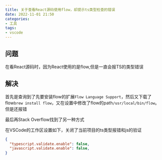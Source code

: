 ```yaml
---
title: 关于查看React源码使用flow，却提示ts类型检查的错误
date: 2022-11-01 21:50
categories:
- 工具
tags:
- vscode
---
```


## 问题

在看React源码时，因为React使用的是flow,但是一直会报TS的类型错误

## 解决

首先是查询到了先要安装flow的扩展`Flow Language Support`，然后又下载了flow`brew install flow`，又在设置中修改了flow的path`/usr/local/bin/flow`。但是还报错


最后再Stack Overflow找到了另一种方式

在VSCode的工作区设置如下，关闭了当前项目的ts类型报错和js的验证
```json
{
  "typescript.validate.enable": false,
  "javascript.validate.enable": false,
}

```
